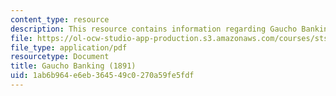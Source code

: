 ```yaml
---
content_type: resource
description: This resource contains information regarding Gaucho Banking.
file: https://ol-ocw-studio-app-production.s3.amazonaws.com/courses/sts-002-finance-and-society-spring-2016/1ab6b964e6eb364549c0270a59fe5fdf_MITSTS_002S16_Lawson.pdf
file_type: application/pdf
resourcetype: Document
title: Gaucho Banking (1891)
uid: 1ab6b964-e6eb-3645-49c0-270a59fe5fdf
---
```


